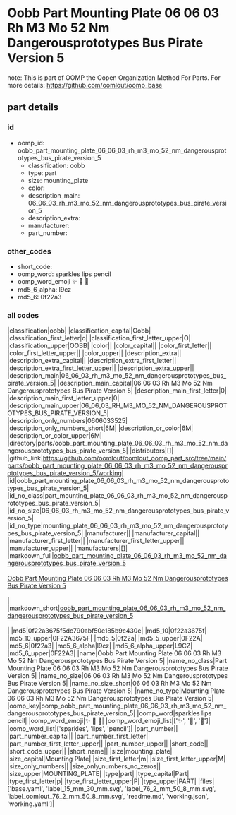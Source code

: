 # Oobb Part Mounting Plate 06 06 03 Rh M3 Mo 52 Nm Dangerousprototypes Bus Pirate Version 5  

note: This is part of OOMP the Oopen Organization Method For Parts. For more details: https://github.com/oomlout/oomp_base

##  part details





### id
* oomp_id: oobb_part_mounting_plate_06_06_03_rh_m3_mo_52_nm_dangerousprototypes_bus_pirate_version_5
  * classification: oobb
  * type: part
  * size: mounting_plate
  * color: 
  * description_main: 06_06_03_rh_m3_mo_52_nm_dangerousprototypes_bus_pirate_version_5
  * description_extra: 
  * manufacturer: 
  * part_number: 

### other_codes
* short_code: 
* oomp_word: sparkles lips pencil
* oomp_word_emoji :sparkles: :lips: :pencil:
* md5_6_alpha: l9cz
* md5_6: 0f22a3

### all codes 
|classification|oobb|
|classification_capital|Oobb|
|classification_first_letter|o|
|classification_first_letter_upper|O|
|classification_upper|OOBB|
|color||
|color_capital||
|color_first_letter||
|color_first_letter_upper||
|color_upper||
|description_extra||
|description_extra_capital||
|description_extra_first_letter||
|description_extra_first_letter_upper||
|description_extra_upper||
|description_main|06_06_03_rh_m3_mo_52_nm_dangerousprototypes_bus_pirate_version_5|
|description_main_capital|06 06 03 Rh M3 Mo 52 Nm Dangerousprototypes Bus Pirate Version 5|
|description_main_first_letter|0|
|description_main_first_letter_upper|0|
|description_main_upper|06_06_03_RH_M3_MO_52_NM_DANGEROUSPROTOTYPES_BUS_PIRATE_VERSION_5|
|description_only_numbers|0606033525|
|description_only_numbers_short|6M|
|description_or_color|6M|
|description_or_color_upper|6M|
|directory|parts/oobb_part_mounting_plate_06_06_03_rh_m3_mo_52_nm_dangerousprototypes_bus_pirate_version_5|
|distributors|[]|
|github_link|https://github.com/oomlout/oomlout_oomp_part_src/tree/main/parts/oobb_part_mounting_plate_06_06_03_rh_m3_mo_52_nm_dangerousprototypes_bus_pirate_version_5/working|
|id|oobb_part_mounting_plate_06_06_03_rh_m3_mo_52_nm_dangerousprototypes_bus_pirate_version_5|
|id_no_class|part_mounting_plate_06_06_03_rh_m3_mo_52_nm_dangerousprototypes_bus_pirate_version_5|
|id_no_size|06_06_03_rh_m3_mo_52_nm_dangerousprototypes_bus_pirate_version_5|
|id_no_type|mounting_plate_06_06_03_rh_m3_mo_52_nm_dangerousprototypes_bus_pirate_version_5|
|manufacturer||
|manufacturer_capital||
|manufacturer_first_letter||
|manufacturer_first_letter_upper||
|manufacturer_upper||
|manufacturers|[]|
|markdown_full|[oobb_part_mounting_plate_06_06_03_rh_m3_mo_52_nm_dangerousprototypes_bus_pirate_version_5](https://github.com/oomlout/oomlout_oomp_part_src/tree/main/parts/oobb_part_mounting_plate_06_06_03_rh_m3_mo_52_nm_dangerousprototypes_bus_pirate_version_5/working)<br>[](https://github.com/oomlout/oomlout_oomp_part_src/tree/main/parts/oobb_part_mounting_plate_06_06_03_rh_m3_mo_52_nm_dangerousprototypes_bus_pirate_version_5/working)<br>[Oobb Part Mounting Plate 06 06 03 Rh M3 Mo 52 Nm Dangerousprototypes Bus Pirate Version 5](https://github.com/oomlout/oomlout_oomp_part_src/tree/main/parts/oobb_part_mounting_plate_06_06_03_rh_m3_mo_52_nm_dangerousprototypes_bus_pirate_version_5/working)<br><br>|
|markdown_short|[oobb_part_mounting_plate_06_06_03_rh_m3_mo_52_nm_dangerousprototypes_bus_pirate_version_5](https://github.com/oomlout/oomlout_oomp_part_src/tree/main/parts/oobb_part_mounting_plate_06_06_03_rh_m3_mo_52_nm_dangerousprototypes_bus_pirate_version_5/working)<br><br>|
|md5|0f22a3675f5dc790abf50e185b9c430e|
|md5_10|0f22a3675f|
|md5_10_upper|0F22A3675F|
|md5_5|0f22a|
|md5_5_upper|0F22A|
|md5_6|0f22a3|
|md5_6_alpha|l9cz|
|md5_6_alpha_upper|L9CZ|
|md5_6_upper|0F22A3|
|name|Oobb Part Mounting Plate 06 06 03 Rh M3 Mo 52 Nm Dangerousprototypes Bus Pirate Version 5|
|name_no_class|Part Mounting Plate 06 06 03 Rh M3 Mo 52 Nm Dangerousprototypes Bus Pirate Version 5|
|name_no_size|06 06 03 Rh M3 Mo 52 Nm Dangerousprototypes Bus Pirate Version 5|
|name_no_size_short|06 06 03 Rh M3 Mo 52 Nm Dangerousprototypes Bus Pirate Version 5|
|name_no_type|Mounting Plate 06 06 03 Rh M3 Mo 52 Nm Dangerousprototypes Bus Pirate Version 5|
|oomp_key|oomp_oobb_part_mounting_plate_06_06_03_rh_m3_mo_52_nm_dangerousprototypes_bus_pirate_version_5|
|oomp_word|sparkles lips pencil|
|oomp_word_emoji|:sparkles: :lips: :pencil:|
|oomp_word_emoji_list|[':sparkles:', ':lips:', ':pencil:']|
|oomp_word_list|['sparkles', 'lips', 'pencil']|
|part_number||
|part_number_capital||
|part_number_first_letter||
|part_number_first_letter_upper||
|part_number_upper||
|short_code||
|short_code_upper||
|short_name||
|size|mounting_plate|
|size_capital|Mounting Plate|
|size_first_letter|m|
|size_first_letter_upper|M|
|size_only_numbers||
|size_only_numbers_no_zeros||
|size_upper|MOUNTING_PLATE|
|type|part|
|type_capital|Part|
|type_first_letter|p|
|type_first_letter_upper|P|
|type_upper|PART|
|files|['base.yaml', 'label_15_mm_30_mm.svg', 'label_76_2_mm_50_8_mm.svg', 'label_oomlout_76_2_mm_50_8_mm.svg', 'readme.md', 'working.json', 'working.yaml']|

